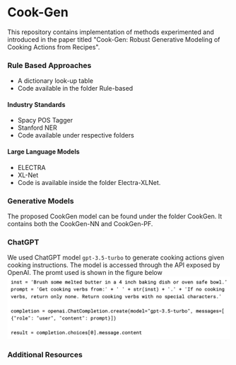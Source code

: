 # Cook-Gen
This repository contains implementation of methods experimented and introduced in the paper titled "Cook-Gen: Robust Generative Modeling of Cooking Actions from Recipes". 

### Rule Based Approaches
* A dictionary look-up table
* Code available in the folder Rule-based
#### Industry Standards
* Spacy POS Tagger
* Stanford NER
* Code available under respective folders
#### Large Language Models
* ELECTRA
* XL-Net
* Code is available inside the folder Electra-XLNet.

### Generative Models
The proposed CookGen model can be found under the folder CookGen. It contains both the CookGen-NN and CookGen-PF.

### ChatGPT
We used ChatGPT model `gpt-3.5-turbo` to generate cooking actions given cooking instructions. The model is accessed through the API exposed by OpenAI. The promt used is shown in the figure below
![ChatGPT prompt](Diagrams/chatgpt_prompt.png)

### Additional Resources
